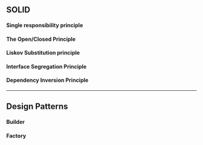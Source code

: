 ## SOLID
#### Single responsibility principle
#### The Open/Closed Principle
#### Liskov Substitution principle
#### Interface Segregation Principle
#### Dependency Inversion Principle
***
## Design Patterns
#### Builder
#### Factory